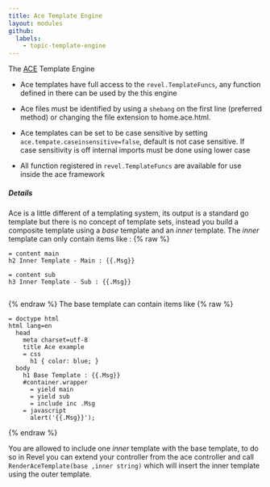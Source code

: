 ```yaml
---
title: Ace Template Engine
layout: modules
github:
  labels:
    - topic-template-engine
---
```

 The [ACE](https://github.com/yosssi/ace) Template Engine
 
- Ace templates have full access to the `revel.TemplateFuncs`, any function 
 defined in there can be used by the this engine

- Ace files must be identified by using a `shebang` on the first line 
(preferred method) or changing the file extension to home.ace.html. 

- Ace templates can be set to be case sensitive by setting
`ace.tempate.caseinsensitive=false`, default is not case sensitive. If case sensitivity
is off internal imports must be done using lower case

- All function registered in `revel.TemplateFuncs` are available for use 
inside the ace framework

##### Details
Ace is a little different of a templating system, its output is a 
standard go template but there is no concept of template sets, 
instead you build a composite template using
 a *base* template and an *inner* template. The 
 *inner* template can only contain items like : 
 {% raw %}
   ```
= content main
  h2 Inner Template - Main : {{.Msg}}

= content sub
  h3 Inner Template - Sub : {{.Msg}}
     
   ```
   {% endraw %}
The base template can contain items like
 {% raw %}
```
= doctype html
html lang=en
  head
    meta charset=utf-8
    title Ace example
    = css
      h1 { color: blue; }
  body
    h1 Base Template : {{.Msg}}
    #container.wrapper
      = yield main
      = yield sub
      = include inc .Msg
    = javascript
      alert('{{.Msg}}');
```
{% endraw %}

You are allowed to include one *inner* template with the base template,
to do so in Revel you can extend your controller from the ace controller
and call `RenderAceTemplate(base ,inner string)` which will insert
the inner template using the outer template.
